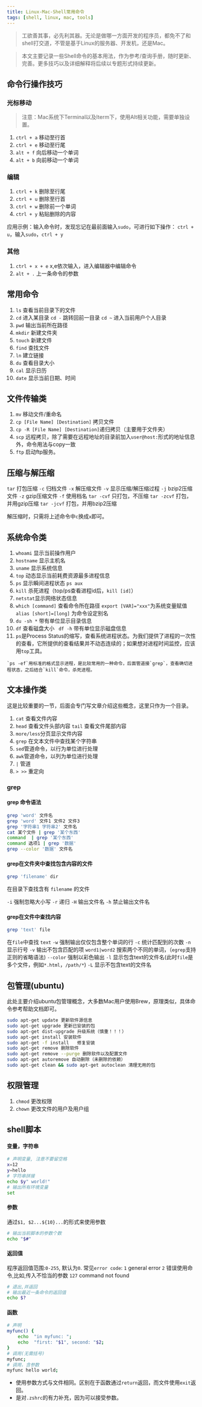 ```yaml
---
title: Linux-Mac-Shell常用命令
tags: [shell, linux, mac, tools]
---
```


> 工欲善其事，必先利其器。无论是做哪一方面开发的程序员，都免不了和shell打交道，不管是基于Linux的服务器、开发机，还是Mac。

> 本文主要记录一些Shell命令的基本用法，作为参考/查询手册，随时更新、完善。更多技巧以及详细解释将后续以专题形式持续更新。

<!--truncate-->

## 命令行操作技巧
### 光标移动
> 注意：Mac系统下Terminal以及Iterm下，使用Alt相关功能，需要单独设置。  

1. `ctrl + a`   移动至行首
1. `ctrl + e`   移动至行尾
1. `alt + f`    向后移动一个单词
1. `alt + b`    向前移动一个单词



### 编辑
1. `ctrl + k`   删除至行尾
1. `ctrl + u`   删除至行首
1. `ctrl + w`   删除前一个单词
1. `ctrl + y`   粘贴删除的内容  

应用示例：输入命令时，发现忘记在最前面输入`sudo`，可进行如下操作：
`ctrl + u`，输入`sudo`，`ctrl + y`

### 其他  
1. `ctrl + x + e`   x,e依次输入，进入编辑器中编辑命令
1. `alt + .`   上一条命令的参数

## 常用命令

1.  `ls` 查看当前目录下的文件
2.  `cd` 进入某目录
    `cd -` 跳转回前一目录
    `cd ~` 进入当前用户个人目录
3.  `pwd` 输出当前所在路径
4.  `mkdir` 新建文件夹
5.  `touch` 新建文件
6.  `find` 查找文件
7.  `ln` 建立链接
8.  `du` 查看目录大小
9.  `cal` 显示日历
10.  `date` 显示当前日期、时间



## 文件传输类

1.  `mv` 移动文件/重命名
  1.  `cp [File Name] [Destination]` 拷贝文件
  2.  `cp -R [File Name] [Destination]`递归拷贝（主要用于文件夹）
2.  `scp` 远程拷贝，除了需要在远程地址的目录前加入`user@host:`形式的地址信息外，命令用法与copy一致
3.  `ftp` 启动ftp服务。

## 压缩与解压缩
 `tar` 打包压缩
`-c` 归档文件
`-x` 解压缩文件
`-v` 显示压缩/解压缩过程
`-j` bzip2压缩文件
`-z` gzip压缩文件
`-f` 使用档名
`tar -cvf` 只打包，不压缩
`tar -zcvf` 打包，并用gzip压缩
`tar -jcvf` 打包，并用bzip2压缩

解压缩时，只需将上述命令中`c`换成`x`即可。

## 系统命令类

1.  `whoami` 显示当前操作用户
2.  `hostname` 显示主机名
3.  `uname` 显示系统信息
4.  `top` 动态显示当前耗费资源最多进程信息
5.  `ps` 显示瞬间进程状态 `ps aux`
6.  `kill` 杀死进程（top/ps查看进程id后，`kill [id]`）
7.  `netstat`显示网络状态信息
8.  `which [command]` 查看命令所在路径
    `export [VAR]="xxx"`为系统变量赋值
    `alias [short]=[long]` 为命令设定别名
9.  `du -sh *` 带有单位显示目录信息
10.  `df` 查看磁盘大小
    ` df -h` 带有单位显示磁盘信息
  1. `ps`是Process Status的缩写，查看系统进程状态。为我们提供了进程的一次性的查看，它所提供的查看结果并不动态连续的；如果想对进程时间监控，应该用`top`工具。

    `ps -ef`用标准的格式显示进程，是比较常用的一种命令，后面管道接`grep`，查看确切进程状态，之后结合`kill`命令，杀死进程。

## 文本操作类
这是比较重要的一节，后面会专门写文章介绍这些概念，这里只作为一个目录。
1.  `cat` 查看文件内容
2.  `head` 查看文件头部内容
    `tail` 查看文件尾部内容
3.  `more/less`分页显示文件内容
4.  `grep` 在文本文件中查找某个字符串
  1. `sed`管道命令，以行为单位进行处理
  2. `awk`管道命令，以列为单位进行处理
5.  `|` 管道
6.  `> >>` 重定向

### grep

#### grep 命令语法

```bash
grep 'word' 文件名
grep 'word' 文件1 文件2 文件3
grep '字符串1 字符串2' 文件名
cat 某个文件 | grep '某个东西'
command  | grep '某个东西'
command 选项1 | grep '数据'
grep --color '数据' 文件名
```
#### grep在文件夹中查找包含内容的文件

```bash
grep 'filename' dir
```
在目录下查找含有 `filename` 的文件

`-i` 强制忽略大小写
`-r` 递归
`-H` 输出文件名
`-h` 禁止输出文件名

#### grep在文件中查找内容

```bash
grep 'text' file
```
在`file`中查找 `text`
`-w` 强制输出仅仅包含整个单词的行
`-c` 统计匹配到的次数
`-n` 显示行号
`-v` 输出不包含匹配的项
`word1|word2` 搜索两个不同的单词，（`egrep`支持正则的省略语法)
`--color` 强制以彩色输出
`-l` 显示包含text的文件名(此时`file`是多个文件，例如`*.html`，`/path/*`)
`-L` 显示不包含text的文件名

## 包管理(ubuntu)

此处主要介绍ubuntu包管理概念，大多数Mac用户使用Brew，原理类似，具体命令参考帮助文档即可。

```bash
sudo apt-get update 更新软件源信息
sudo apt-get upgrade 更新已安装的包
sudo apt-get dist-upgrade 升级系统（慎重！！！）
sudo apt-get install 安装软件
sudo apt-get -f install   修复安装
sudo apt-get remove 删除软件
sudo apt-get remove --purge 删除软件以及配置文件
sudo apt-get autoremove 自动删除（未删除的依赖）
sudo apt-get clean && sudo apt-get autoclean 清理无用的包
```

## 权限管理
1.  `chmod` 更改权限
2.  `chown` 更改文件的用户及用户组







## shell脚本
#### 变量，字符串
```bash
# 声明变量, 注意不要留空格
x=12
y=hello
# 字符串拼接
echo $y" world!"
# 输出所有环境变量
set
```
#### 参数
通过`$1, $2...${10}...`的形式来使用参数
```bash
# 输出当前脚本的参数个数
echo "$#"
```
#### 返回值
程序返回值范围:`0-255`, 默认为`0`. 常见`error code`:
`1` general error
`2` 错误使用命令,比如,传入不恰当的参数
`127` command not found
```bash
# 退出,并返回
# 输出最近一条命令的返回值
echo $?
```
#### 函数
```bash
# 声明
myfunc() {
	echo  "in myfunc: ";
	echo  "first: "$1", second: "$2;
}
# 调用(无需括号)
myfunc;
# 调用，含参数
myfunc hello world;
```
- 使用参数方式与文件相同。区别在于函数通过`return`返回，而文件使用`exit`返回。
- 是对`.zshrc`的有力补充，因为可以接受参数。



